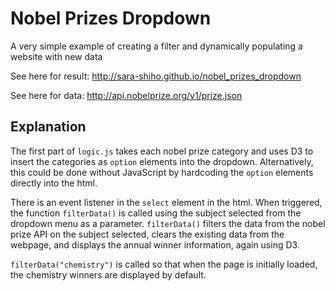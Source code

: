# Nobel Prizes Dropdown

A very simple example of creating a filter and dynamically populating a website with new data

See here for result:
http://sara-shiho.github.io/nobel_prizes_dropdown

See here for data:
http://api.nobelprize.org/v1/prize.json

## Explanation

The first part of `logic.js` takes each nobel prize category and uses D3 to insert the categories as `option` elements into the dropdown. Alternatively, this could be done without JavaScript by hardcoding the `option` elements directly into the html.

There is an event listener in the `select` element in the html. When triggered, the function `filterData()` is called using the subject selected from the dropdown menu as a parameter. `filterData()` filters the data from the nobel prize API on the subject selected, clears the existing data from the webpage, and displays the annual winner information, again using D3.

`filterData("chemistry")` is called so that when the page is initially loaded, the chemistry winners are displayed by default.